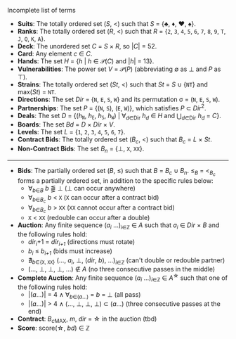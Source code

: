 Incomplete list of terms

- **Suits**: The totally ordered set (_S_, &lt;) such that _S_ = {&clubs;, &diams;, &hearts;, &spades;}.
- **Ranks**: The totally ordered set (_R_, &lt;) such that _R_ = {`2`, `3`, `4`, `5`, `6`, `7`, `8`, `9`, `T`, `J`, `Q`, `K`, `A`}.
- **Deck**: The unordered set _C_ = _S_ &times; _R_, so |_C_| = 52.
- **Card**: Any element _c_ &in; _C_.
- **Hands**: The set _H_ = {_h_ | _h_ &in; &Pscr;(_C_) and |_h_| = 13}.
- **Vulnerabilities**: The power set _V_ = &Pscr;(_P_) (abbreviating &empty; as &bottom; and _P_ as &top;).
- **Strains**: The totally ordered set (_St_, &lt;) such that _St_ = _S_ &cup; {`NT`} and max(_St_) = `NT`.
- **Directions**: The set _Dir_ = {`N`, `E`, `S`, `W`} and its permutation &sigma; = (`N`, `E`, `S`, `W`).
- **Partnerships**: The set _P_ = {(`N`, `S`), (`E`, `W`)}, which satisfies _P_ &sub; _Dir_<sup>2</sup>.
- **Deals**: The set _D_ = {(_h_<sub>`N`</sub>, _h_<sub>`E`</sub>, _h_<sub>`S`</sub>, _h_<sub>`W`</sub>) | &forall;<sub>_d_&in;Dir</sub> _h_<sub>_d_</sub> &in; _H_ and &bigcup;<sub>_d_&in;Dir</sub> _h_<sub>_d_</sub> = _C_}.
- **Boards**: The set _Bd_ = _D_ &times; _Dir_ &times; _V_.
- **Levels**: The set _L_ = {`1`, `2`, `3`, `4`, `5`, `6`, `7`}.
- **Contract Bids**: The totally ordered set (_B_<sub>_c_</sub>, &lt;) such that _B_<sub>_c_</sub> = _L_ &times; _St_.
- **Non-Contract Bids**: The set _B_<sub>_n_</sub> = {&bottom;, `X`, `XX`}.
---
- **Bids**: The partially ordered set (_B_, &le;) such that _B_ = _B_<sub>_c_</sub> &cup; _B_<sub>_n_</sub>. &le;<sub>_B_</sub> = &lt;<sub>_B_<sub>_c_</sub></sub> forms a partially ordered set, in addition to the specific rules below:
   - &forall;<sub>_b_&in;_B_</sub> _b_ &lEg; &bottom; (&bottom; can occur anywhere)
   - &forall;<sub>_b_&in;_B_<sub>_c_</sub></sub> _b_ &lt; `X` (`X` can occur after a contract bid)
   - &forall;<sub>_b_&in;_B_<sub>_c_</sub></sub> _b_ &gt; `XX` (`XX` cannot occur after a contract bid)
   - `X` &lt; `XX` (redouble can occur after a double)
- **Auction**: Any finite sequence (_a_<sub>_i_</sub> ...)<sub>_i_&in;&Zopf;</sub> &in; _A_ such that _a_<sub>_i_</sub> &in; _Dir_ &times; _B_ and the following rules hold:
    - _dir_<sub>_i_</sub>+1 = _dir_<sub>_i+1_</sub> (directions must rotate)
    - _b_<sub>_i_</sub> &le; _b_<sub>_i+1_</sub> (bids must increase)
    - &nexist;<sub>_b_&in;{`X`, `XX`}</sub> (..., _a_<sub>_i_</sub>, &bottom;, (_dir_, _b_), ...)<sub>_i_&in;&Zopf;</sub> (can't double or redouble partner)
    - (..., &bottom;, &bottom;, &bottom;, ...) &notin; _A_ (no three consecutive passes in the middle)
- **Complete Auction**: Any finite sequence (_a_<sub>_i_</sub> ...)<sub>_i_&in;&Zopf;</sub> &in; _A_<sup>&star;</sup> such that one of the following rules hold:
    - |(_a_...)| = 4 &and; &forall;<sub>_b_&in;(_a_...)</sub> = _b_ = &bottom; (all pass)
    - |(_a_...)| > 4 &and; (..., &bottom;, &bottom;, &bottom;) &sub; (_a_...) (three consecutive passes at the end)
- **Contract**: _B_<sub>_c_</sub><sub>MAX</sub>, _m_, _dir_ = &star; in the auction (tbd)
- **Score**: score(&star;, _bd_) &in; &Zopf;